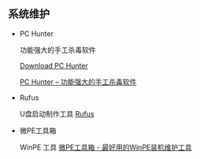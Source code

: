 
## 系统维护

* PC Hunter

    功能强大的手工杀毒软件

    [Download PC Hunter](https://www.bleepingcomputer.com/download/pc-hunter/ )

    [PC Hunter – 功能强大的手工杀毒软件](https://www.betaflare.com/1392.html )


* Rufus

    U盘启动制作工具 
    [Rufus](https://rufus.ie/ )

* 微PE工具箱

    WinPE 工具
    [微PE工具箱 - 最好用的WinPE装机维护工具](http://www.wepe.com.cn/ )

